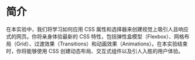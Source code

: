 # 简介

在本实验中，我们将学习如何应用 CSS 属性和选择器来创建视觉上吸引人且响应式的网页。你将亲身体验最新的 CSS 特性，包括弹性盒模型（Flexbox）、网格布局（Grid）、过渡效果（Transitions）和动画效果（Animations）。在本实验结束时，你将能够使用 CSS 创建动态布局、交互式组件以及引人入胜的用户体验。
